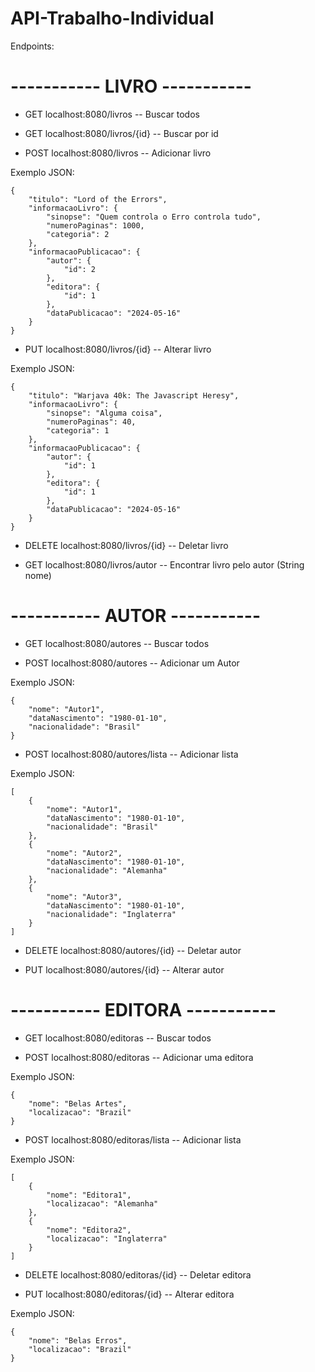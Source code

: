 # API-Trabalho-Individual

Endpoints:

# ----------- LIVRO -----------
- GET localhost:8080/livros -- Buscar todos

- GET localhost:8080/livros/{id} -- Buscar por id

- POST localhost:8080/livros -- Adicionar livro
    
Exemplo JSON:
```
{
    "titulo": "Lord of the Errors",
    "informacaoLivro": {
        "sinopse": "Quem controla o Erro controla tudo",
        "numeroPaginas": 1000,
        "categoria": 2
    },
    "informacaoPublicacao": {
        "autor": {
            "id": 2
        },
        "editora": {
            "id": 1
        },
        "dataPublicacao": "2024-05-16"
    }
}
```
- PUT localhost:8080/livros/{id} -- Alterar livro
    
Exemplo JSON:
```
{
    "titulo": "Warjava 40k: The Javascript Heresy",
    "informacaoLivro": {
        "sinopse": "Alguma coisa",
        "numeroPaginas": 40,
        "categoria": 1
    },
    "informacaoPublicacao": {
        "autor": {
            "id": 1
        },
        "editora": {
            "id": 1
        },
        "dataPublicacao": "2024-05-16"
    }
}
```
- DELETE localhost:8080/livros/{id} -- Deletar livro

- GET localhost:8080/livros/autor -- Encontrar livro pelo autor (String nome)
    
# ----------- AUTOR -----------

- GET localhost:8080/autores -- Buscar todos

- POST localhost:8080/autores -- Adicionar um Autor
  
Exemplo JSON:
```
{
    "nome": "Autor1",
    "dataNascimento": "1980-01-10",
    "nacionalidade": "Brasil"
}
```

- POST localhost:8080/autores/lista -- Adicionar lista

Exemplo JSON:  
```
[
    {
        "nome": "Autor1",
        "dataNascimento": "1980-01-10",
        "nacionalidade": "Brasil"
    },
    {
        "nome": "Autor2",
        "dataNascimento": "1980-01-10",
        "nacionalidade": "Alemanha"
    },
    {
        "nome": "Autor3",
        "dataNascimento": "1980-01-10",
        "nacionalidade": "Inglaterra"
    }
]
```
- DELETE localhost:8080/autores/{id} -- Deletar autor
  
- PUT localhost:8080/autores/{id} -- Alterar autor

# ----------- EDITORA -----------

- GET localhost:8080/editoras -- Buscar todos

- POST localhost:8080/editoras -- Adicionar uma editora
  
Exemplo JSON:  
```
{
    "nome": "Belas Artes",
    "localizacao": "Brazil"
}
```
- POST localhost:8080/editoras/lista -- Adicionar lista

Exemplo JSON:  
```
[
    {
        "nome": "Editora1",
        "localizacao": "Alemanha"
    },
    {
        "nome": "Editora2",
        "localizacao": "Inglaterra"
    }
]
```
- DELETE localhost:8080/editoras/{id} -- Deletar editora

- PUT localhost:8080/editoras/{id} -- Alterar editora

Exemplo JSON:
```
{
    "nome": "Belas Erros",
    "localizacao": "Brazil"
}
```
   
